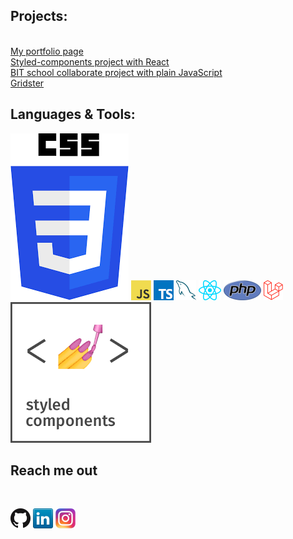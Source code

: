 <h2>Projects:</h2><br>
<a href="https://leogytis.github.io/">My portfolio page</a><br>
<a href="https://leogytis.github.io/e-study/">Styled-components project with React</a><br>
<a href="https://leogytis.github.io/braintech/">BIT school collaborate project with plain JavaScript</a><br>
<a href="https://leogytis.github.io/gridster/">Gridster</a><br>

<h2>Languages & Tools:</h2>
<a href="https://www.w3schools.com/css/" title="css"><img src="icons/css.png"/></a>
<a href="https://en.wikipedia.org/wiki/JavaScript" title="JavaScript"><img src="icons/javascript.png" /></a>
<a href="https://www.typescriptlang.org/" title="TypeScript"><img src="icons/typescript.png" /></a>
<a href="https://www.mysql.com/" title="MySQL"><img src="icons/mysql.png" /></a>
<a href="https://reactjs.org/" title="React"><img src="icons/react.png" /></a>
<a href="https://www.php.net/" title="PHP"><img src="icons/php.png" /></a>
<a href="https://laravel.com/" title="Laravel"><img src="icons/laravel.png" /></a>
<a href="https://styled-components.com/" title="Laravel"><img src="icons/styled-components.png" /></a>

<h2>Reach me out</h2><br>

[![GitHub](icons/github.png)](https://github.com/leogytis)
[![LinkedIn](icons/linkedin.png)](https://www.linkedin.com/in/leogytis/)
[![Instagram](icons/instagram.png)](https://www.instagram.com/leogytis/)
